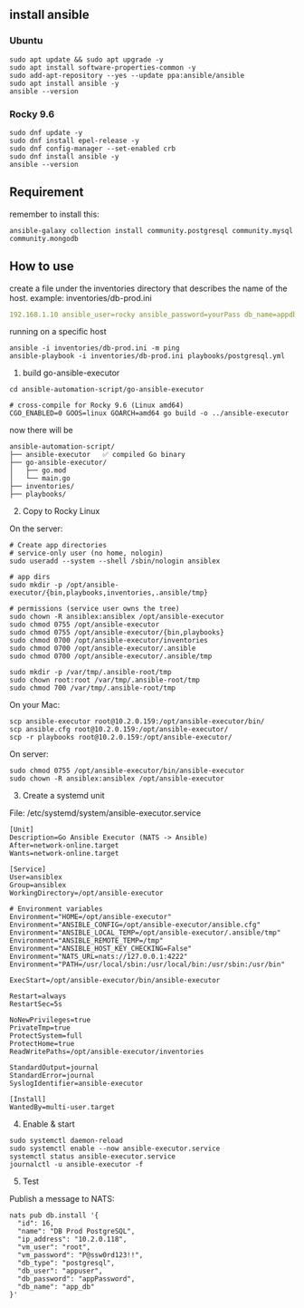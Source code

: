 ## install ansible

### Ubuntu
```shell
sudo apt update && sudo apt upgrade -y
sudo apt install software-properties-common -y
sudo add-apt-repository --yes --update ppa:ansible/ansible
sudo apt install ansible -y
ansible --version
```

### Rocky 9.6
```shell
sudo dnf update -y
sudo dnf install epel-release -y
sudo dnf config-manager --set-enabled crb
sudo dnf install ansible -y
ansible --version
```

## Requirement
remember to install this:
```shell
ansible-galaxy collection install community.postgresql community.mysql community.mongodb
```

## How to use
create a file under the inventories directory that describes the name of the host.
example: inventories/db-prod.ini

```yaml
192.168.1.10 ansible_user=rocky ansible_password=yourPass db_name=appdb db_user=appuser db_password=AppP@ssw0rd!
```

running on a specific host
```shell
ansible -i inventories/db-prod.ini -m ping
ansible-playbook -i inventories/db-prod.ini playbooks/postgresql.yml
```

1. build go-ansible-executor

```shell
cd ansible-automation-script/go-ansible-executor

# cross-compile for Rocky 9.6 (Linux amd64)
CGO_ENABLED=0 GOOS=linux GOARCH=amd64 go build -o ../ansible-executor
```

now there will be
```
ansible-automation-script/
├── ansible-executor   ✅ compiled Go binary
├── go-ansible-executor/
│   ├── go.mod
│   └── main.go
├── inventories/
├── playbooks/
```

2. Copy to Rocky Linux

On the server:

```shell
# Create app directories
# service-only user (no home, nologin)
sudo useradd --system --shell /sbin/nologin ansiblex

# app dirs
sudo mkdir -p /opt/ansible-executor/{bin,playbooks,inventories,.ansible/tmp}

# permissions (service user owns the tree)
sudo chown -R ansiblex:ansiblex /opt/ansible-executor
sudo chmod 0755 /opt/ansible-executor
sudo chmod 0755 /opt/ansible-executor/{bin,playbooks}
sudo chmod 0700 /opt/ansible-executor/inventories
sudo chmod 0700 /opt/ansible-executor/.ansible
sudo chmod 0700 /opt/ansible-executor/.ansible/tmp

sudo mkdir -p /var/tmp/.ansible-root/tmp
sudo chown root:root /var/tmp/.ansible-root/tmp
sudo chmod 700 /var/tmp/.ansible-root/tmp
```

On your Mac:
```shell
scp ansible-executor root@10.2.0.159:/opt/ansible-executor/bin/
scp ansible.cfg root@10.2.0.159:/opt/ansible-executor/
scp -r playbooks root@10.2.0.159:/opt/ansible-executor/
```

On server:
```shell
sudo chmod 0755 /opt/ansible-executor/bin/ansible-executor
sudo chown -R ansiblex:ansiblex /opt/ansible-executor
```

3. Create a systemd unit

File: /etc/systemd/system/ansible-executor.service
```
[Unit]
Description=Go Ansible Executor (NATS -> Ansible)
After=network-online.target
Wants=network-online.target

[Service]
User=ansiblex
Group=ansiblex
WorkingDirectory=/opt/ansible-executor

# Environment variables
Environment="HOME=/opt/ansible-executor"
Environment="ANSIBLE_CONFIG=/opt/ansible-executor/ansible.cfg"
Environment="ANSIBLE_LOCAL_TEMP=/opt/ansible-executor/.ansible/tmp"
Environment="ANSIBLE_REMOTE_TEMP=/tmp"
Environment="ANSIBLE_HOST_KEY_CHECKING=False"
Environment="NATS_URL=nats://127.0.0.1:4222"
Environment="PATH=/usr/local/sbin:/usr/local/bin:/usr/sbin:/usr/bin"

ExecStart=/opt/ansible-executor/bin/ansible-executor

Restart=always
RestartSec=5s

NoNewPrivileges=true
PrivateTmp=true
ProtectSystem=full
ProtectHome=true
ReadWritePaths=/opt/ansible-executor/inventories

StandardOutput=journal
StandardError=journal
SyslogIdentifier=ansible-executor

[Install]
WantedBy=multi-user.target
```

4. Enable & start
```shell
sudo systemctl daemon-reload
sudo systemctl enable --now ansible-executor.service
systemctl status ansible-executor.service
journalctl -u ansible-executor -f
```

5. Test

Publish a message to NATS:
```shell
nats pub db.install '{
  "id": 16,
  "name": "DB Prod PostgreSQL",
  "ip_address": "10.2.0.118",
  "vm_user": "root",
  "vm_password": "P@ssw0rd123!!",
  "db_type": "postgresql",
  "db_user": "appuser",
  "db_password": "appPassword",
  "db_name": "app_db" 
}'
```
